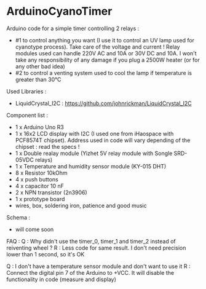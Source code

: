 # ArduinoCyanoTimer
Arduino code for a simple timer controlling 2 relays : 
- #1 to control anything you want (I use it to control an UV lamp used for cyanotype process). Take care of the voltage and current ! Relay modules used can handle 220V AC and 10A or 30V DC and 10A. I won't take any responsibility of any damage if you plug a 2500W heater (or for any other bad idea)
- #2 to control a venting system used to cool the lamp if temperature is greater than 30°C

Used Libraries :
- LiquidCrystal_I2C : https://github.com/johnrickman/LiquidCrystal_I2C

Component list :
- 1 x Arduino Uno R3
- 1 x 16x2 LCD display with I2C (I used one from iHaospace with PCF8574T chipset). Address used in code will vary depending of the chipset : read the specs !
- 1 x Double realay module (Yizhet 5V relay module with Songle SRD-05VDC relays)
- 1 x Temperature and humidity sensor module (KY-015 DHT)
- 8 x Resistor 10kOhm
- 4 x push buttons
- 4 x capacitor 10 nF
- 2 x NPN transistor (2n3906)
- 1 x prototype board
- wires, box, soldering iron, patience and good music

Schema :
- will come soon

FAQ :
Q : Why didn't use the timer_0, timer_1 and timer_2 instead of reiventing wheel ?
R : Less code for same result. I don't need precision lower than 1 second, so it's OK

Q : I don't have a temperature sensor module and don't want to use it
R : Connect the digital pin 7 of the Arduino to +VCC. It will disable the functionality in code (measure and display)
